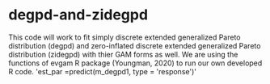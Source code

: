 # degpd-and-zidegpd
This code will work to fit simply discrete extended generalized Pareto distribution (degpd) and zero-inflated discrete extended generalized Pareto distribution (zidegpd) with thier GAM forms as well. We are using the functions of evgam R package (Youngman, 2020) to run our own developed R code. 
'est_par =predict(m_degpd1, type = 'response')'
